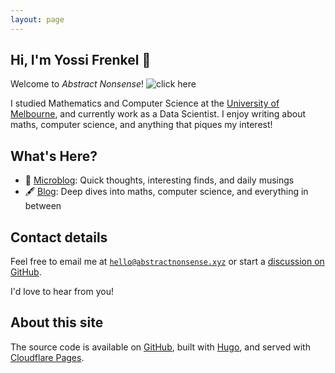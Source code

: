 ```yaml
---
layout: page
---
```


## Hi, I'm Yossi Frenkel 👋

Welcome to _Abstract Nonsense_! ![click here](fn "[Abstract Nonsense](https://en.wikipedia.org/wiki/Abstract_nonsense) is a (hopefully, joking) pejorative for the mathematical subject of [Category theory](https://en.wikipedia.org/wiki/Category_theory), or really, all things arcane.")

I studied Mathematics and Computer Science at the [University of Melbourne](https://www.unimelb.edu.au), and currently work as a Data Scientist. I enjoy writing about maths, computer science, and anything that piques my interest!

## What's Here?

- 💭 [Microblog](/micro-blog/): Quick thoughts, interesting finds, and daily musings
- 🖋️ [Blog](/blog/): Deep dives into maths, computer science, and everything in between

## Contact details

Feel free to email me at [<code>hello@abstractnonsense.xyz</code>](mailto:hello@abstractnonsense.xyz?subject=Hi&body=Hello,) or start a [discussion on GitHub](https://github.com/stochastical/abstractnonsense/discussions).

I'd love to hear from you!

## About this site

The source code is available on [GitHub](https://github.com/stochastical/abstractnonsense), built with [Hugo](https://github.com/gohugoio/hugo), and served with [Cloudflare Pages](https://pages.cloudflare.com).
